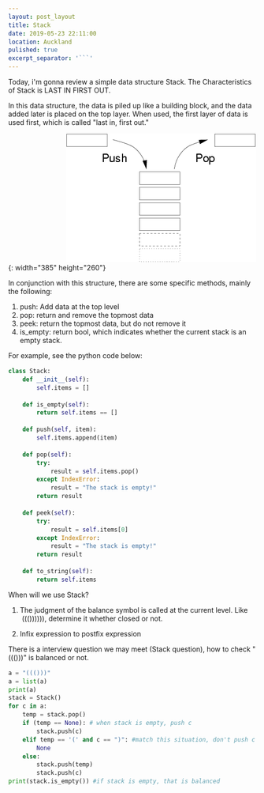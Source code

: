 ```yaml
---
layout: post_layout
title: Stack
date: 2019-05-23 22:11:00
location: Auckland
pulished: true
excerpt_separator: '```'
---
```


Today, i'm gonna review a simple data structure Stack. The Characteristics of Stack is LAST IN FIRST OUT.

In this data structure, the data is piled up like a building block, and the data added later is placed on the top layer. When used, the first layer of data is used first, which is called "last in, first out."

&nbsp; &nbsp; &nbsp; &nbsp; &nbsp; &nbsp; &nbsp; &nbsp; &nbsp; &nbsp; &nbsp; &nbsp; &nbsp; &nbsp; &nbsp;&nbsp;![](/assets/img/Stack_graph.png){: width="385" height="260"}

In conjunction with this structure, there are some specific methods, mainly the following:

1. push: Add data at the top level
2. pop: return and remove the topmost data
3. peek: return the topmost data, but do not remove it
4. is\_empty: return bool, which indicates whether the current stack is an empty stack.

For example, see the python code below:

~~~python
class Stack:
    def __init__(self):
        self.items = []

    def is_empty(self):
        return self.items == []

    def push(self, item):
        self.items.append(item)

    def pop(self):
        try:
            result = self.items.pop()
        except IndexError:
            result = "The stack is empty!"
        return result

    def peek(self):
        try:
            result = self.items[0]
        except IndexError:
            result = "The stack is empty!"
        return result

    def to_string(self):
        return self.items
~~~

When will we use Stack?

1. The judgment of the balance symbol is called at the current level. Like&nbsp; &nbsp;((()))))), determine it whether closed or not.

2. Infix expression to postfix expression

There is a interview question we may meet (Stack question), how to check "((()))" is balanced or not.

~~~python
a = "((()))"
a = list(a)
print(a)
stack = Stack()
for c in a:
    temp = stack.pop()
    if (temp == None): # when stack is empty, push c
        stack.push(c)
    elif temp == '(' and c == ")": #match this situation, don't push c
        None
    else:
        stack.push(temp)
        stack.push(c)
print(stack.is_empty()) #if stack is empty, that is balanced
~~~